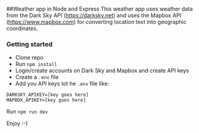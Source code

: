 ##Weather app in Node and Express
This weather app uses weather data from the Dark Sky API (https://darksky.net) and uses the Mapbox API (https://www.mapbox.com) for converting location text into geographic coordinates.

### Getting started
- Clone repo
- Run `npm install`
- Login/create accounts on Dark Sky and Mapbox and create API keys
- Create a `.env` file 
- Add you API keys tot he `.env` file like:

```
DARKSKY_APIKEY=[key goes here]
MAPBOX_APIKEY=[key goes here]
```

Run `npm run dev`

Enjoy :-)


